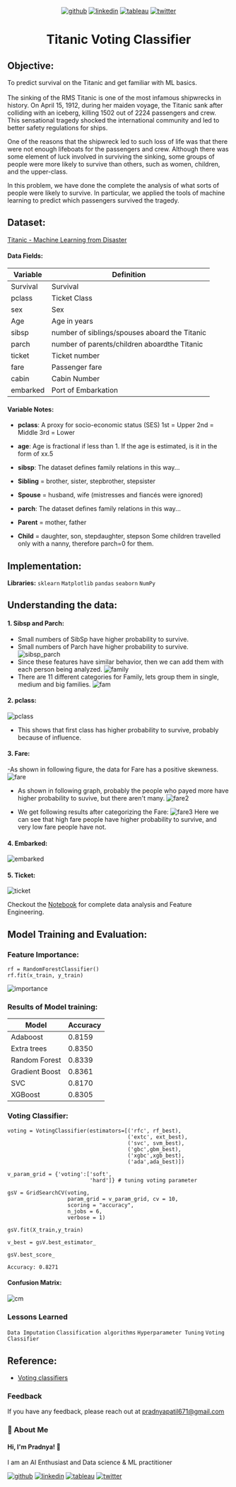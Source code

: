 <div align="center">
  
[1]: https://github.com/Pradnya1208
[2]: https://www.linkedin.com/in/pradnya-patil-b049161ba/
[3]: https://public.tableau.com/app/profile/pradnya.patil3254#!/
[4]: https://twitter.com/Pradnya1208


[![github](https://raw.githubusercontent.com/Pradnya1208/Telecom-Customer-Churn-prediction/c292abd3f9cc647a7edc0061193f1523e9c05e1f/icons/git.svg)][1]
[![linkedin](https://raw.githubusercontent.com/Pradnya1208/Telecom-Customer-Churn-prediction/9f5c4a255972275ced549ea6e34ef35019166944/icons/iconmonstr-linkedin-5.svg)][2]
[![tableau](https://raw.githubusercontent.com/Pradnya1208/Telecom-Customer-Churn-prediction/e257c5d6cf02f13072429935b0828525c601414f/icons/icons8-tableau-software%20(1).svg)][3]
[![twitter](https://raw.githubusercontent.com/Pradnya1208/Telecom-Customer-Churn-prediction/c9f9c5dc4e24eff0143b3056708d24650cbccdde/icons/iconmonstr-twitter-5.svg)][4]

</div>

# <div align="center">Titanic Voting Classifier</div>
<div align="center"> </div>
  

## Objective:
To predict survival on the Titanic and get familiar with ML basics.<br><br>
The sinking of the RMS Titanic is one of the most infamous shipwrecks in history. On April 15, 1912, during her maiden voyage, the Titanic sank after colliding with an iceberg, killing 1502 out of 2224 passengers and crew. This sensational tragedy shocked the international community and led to better safety regulations for ships.

One of the reasons that the shipwreck led to such loss of life was that there were not enough lifeboats for the passengers and crew. Although there was some element of luck involved in surviving the sinking, some groups of people were more likely to survive than others, such as women, children, and the upper-class.

In this problem, we have done the complete the analysis of what sorts of people were likely to survive. In particular, we applied the tools of machine learning to predict which passengers survived the tragedy.
## Dataset:
[Titanic - Machine Learning from Disaster](https://www.kaggle.com/c/titanic/data)

#### Data Fields:
| Variable              | Definition                                                                |
| ----------------- | ------------------------------------------------------------------ |
| Survival |  Survival|
| pclass |  Ticket Class|
| sex |  Sex|
| Age |  Age in years|
| sibsp |  number of siblings/spouses aboard the Titanic|
| parch |  number of parents/children aboardthe Titanic|
| ticket | Ticket number|
| fare |  Passenger fare|
| cabin |  Cabin Number|
| embarked |  Port of Embarkation|

#### Variable Notes:
- **pclass**: A proxy for socio-economic status (SES)
1st = Upper
2nd = Middle
3rd = Lower

- **age**: Age is fractional if less than 1. If the age is estimated, is it in the form of xx.5

- **sibsp**: The dataset defines family relations in this way...
- **Sibling** = brother, sister, stepbrother, stepsister
- **Spouse** = husband, wife (mistresses and fiancés were ignored)

- **parch**: The dataset defines family relations in this way...
- **Parent** = mother, father
- **Child** = daughter, son, stepdaughter, stepson
Some children travelled only with a nanny, therefore parch=0 for them.


## Implementation:

**Libraries:** `sklearn` `Matplotlib` `pandas` `seaborn` `NumPy` 
## Understanding the data:
#### 1. Sibsp and Parch:
- Small numbers of SibSp have higher probability to survive.
- Small numbers of Parch have higher probability to survive.
![sibsp_parch](https://github.com/Pradnya1208/Voting-Classifier/blob/main/output/sibsp_parch.PNG?raw=true)
- Since these features have similar behavior, then we can add them with each person being analyzed.
![family](https://github.com/Pradnya1208/Voting-Classifier/blob/main/output/family.PNG?raw=true)
- There are 11 different categories for Family, lets group them in single, medium and big families.
![fam](https://github.com/Pradnya1208/Voting-Classifier/blob/main/output/category_fam.PNG?raw=true)

#### 2. pclass:
![pclass](https://github.com/Pradnya1208/Voting-Classifier/blob/main/output/pclass.PNG?raw=true)
- This shows that first class has higher probability to survive, probably because of influence.

#### 3. Fare:
-As shown in following figure, the data for Fare has a positive skewness. 
![fare](https://github.com/Pradnya1208/Voting-Classifier/blob/main/output/fare.PNG?raw=true)

- As shown in following graph, probably the people who payed more have higher probability to suvive, but there aren't many.
![fare2](https://github.com/Pradnya1208/Voting-Classifier/blob/main/output/fare2.PNG?raw=true)

- We get following results after categorizing the Fare:
![fare3](https://github.com/Pradnya1208/Voting-Classifier/blob/main/output/fare3.PNG?raw=true)
Here we can see that high fare people have higher probability to survive, and very low fare people have not.

#### 4. Embarked:
![embarked](https://github.com/Pradnya1208/Voting-Classifier/blob/main/output/embarked.PNG?raw=true)

#### 5. Ticket:
![ticket](https://github.com/Pradnya1208/Voting-Classifier/blob/main/output/ticket.PNG?raw=true)

Checkout the [Notebook](https://github.com/Pradnya1208/Voting-Classifier/blob/main/Voting%20Classifier.ipynb) for complete data analysis and Feature Engineering.
## Model Training and Evaluation:
### Feature Importance:
```
rf = RandomForestClassifier() 
rf.fit(x_train, y_train)
```

![importance](https://github.com/Pradnya1208/Voting-Classifier/blob/main/output/features_imp.PNG?raw=true)

### Results of Model training:
| Model              | Accuracy                                                                |
| ----------------- | ------------------------------------------------------------------ |
| Adaboost |  0.8159|
| Extra trees |  0.8350|
| Random Forest |  0.8339|
| Gradient Boost |  0.8361|
| SVC |  0.8170|
| XGBoost |  0.8305|


### Voting Classifier:
```
voting = VotingClassifier(estimators=[('rfc', rf_best), 
                                      ('extc', ext_best),
                                      ('svc', svm_best),
                                      ('gbc',gbm_best),
                                      ('xgbc',xgb_best),
                                      ('ada',ada_best)])

v_param_grid = {'voting':['soft',
                          'hard']} # tuning voting parameter

gsV = GridSearchCV(voting, 
                   param_grid = v_param_grid, cv = 10, 
                   scoring = "accuracy",
                   n_jobs = 6, 
                   verbose = 1)

gsV.fit(X_train,y_train)

v_best = gsV.best_estimator_

gsV.best_score_
```
```
Accuracy: 0.8271
```

#### Confusion Matrix:
![cm](https://github.com/Pradnya1208/Voting-Classifier/blob/main/output/cm.PNG?raw=true)



### Lessons Learned
`Data Imputation`
`Classification algorithms`
`Hyperparameter Tuning`
`Voting Classifier`



## Reference:
- [Voting classifiers](https://www.kaggle.com/avelinocaio/top-5-voting-classifier-in-python/notebook)
### Feedback

If you have any feedback, please reach out at pradnyapatil671@gmail.com


### 🚀 About Me
#### Hi, I'm Pradnya! 👋
I am an AI Enthusiast and  Data science & ML practitioner


[1]: https://github.com/Pradnya1208
[2]: https://www.linkedin.com/in/pradnya-patil-b049161ba/
[3]: https://public.tableau.com/app/profile/pradnya.patil3254#!/
[4]: https://twitter.com/Pradnya1208


[![github](https://raw.githubusercontent.com/Pradnya1208/Telecom-Customer-Churn-prediction/c292abd3f9cc647a7edc0061193f1523e9c05e1f/icons/git.svg)][1]
[![linkedin](https://raw.githubusercontent.com/Pradnya1208/Telecom-Customer-Churn-prediction/9f5c4a255972275ced549ea6e34ef35019166944/icons/iconmonstr-linkedin-5.svg)][2]
[![tableau](https://raw.githubusercontent.com/Pradnya1208/Telecom-Customer-Churn-prediction/e257c5d6cf02f13072429935b0828525c601414f/icons/icons8-tableau-software%20(1).svg)][3]
[![twitter](https://raw.githubusercontent.com/Pradnya1208/Telecom-Customer-Churn-prediction/c9f9c5dc4e24eff0143b3056708d24650cbccdde/icons/iconmonstr-twitter-5.svg)][4]


